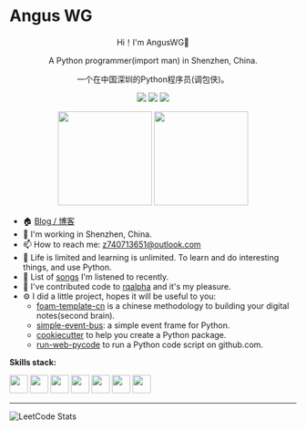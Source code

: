 # Angus WG

<div align="center">
  <p>Hi！I'm AngusWG👋</p>
  <p>A Python programmer(import man) in Shenzhen, China.</p>
  <p>一个在中国深圳的Python程序员(调包侠)。</p>
  <p>
    <img src="https://img.shields.io/github/followers/anguswg" />
    <img src="https://img.shields.io/github/stars/anguswg">
    <img src="https://visitor-badge.laobi.icu/badge?page_id=anguswg.anguswg.README.md" />
  </p>
  <p>
    <img
      src="https://github-readme-stats.vercel.app/api?username=anguswg&count_private=true&theme=dark&show_icons=true"
      height="165"
    />
    <!-- <img
      src="https://github-readme-stats.vercel.app/api/top-langs/?username=anguswg&theme=dark&show_icons=true"
      height="165"
    /> -->
    <img
      src="https://github-readme-stats-nzp4ivrq9-florianbussmann.vercel.app/api/wakatime?username=AngusWG&theme=dark&show_icons=tru&range=last_7_days"
      height="165"
    />
  </p>
</div>

- 🏠 [Blog / 博客](https://anguswg.github.io/)
- 🔭 I'm working in Shenzhen, China.
- 📫 How to reach me: z740713651@outlook.com
- 📣 Life is limited and learning is unlimited. To learn and do interesting things, and use Python.
- 🎵 List of [songs](https://music.163.com/#/playlist?id=149086736) I'm listened to recently.
- 🚀 I've contributed code to [rqalpha](https://github.com/ricequant/rqalpha) and it's my pleasure.
- ⚙️ I did a little project, hopes it will be useful to you:
  - [foam-template-cn](https://github.com/AngusWG/foam-template-cn) is a chinese methodology  to building your digital notes(second brain).
  - [simple-event-bus](https://github.com/AngusWG/simple-event-bus): a simple event frame for Python.
  - [cookiecutter](https://github.com/AngusWG/cookiecutter-py-package) to help you create a Python package.
  - [run-web-pycode](https://github.com/AngusWG/run-web-pycode) to run a Python code script on github.com.

**Skills stack:**

<code><img height="32" src="https://cdn.jsdelivr.net/npm/simple-icons@v5/icons/python.svg"></code>
<code><img height="32" src="https://cdn.jsdelivr.net/npm/simple-icons@v5/icons/fastapi.svg"></code>
<code><img height="32" src="https://cdn.jsdelivr.net/npm/simple-icons@v5/icons/flask.svg"></code>
<code><img height="32" src="https://cdn.jsdelivr.net/npm/simple-icons@v5/icons/mysql.svg"></code>
<code><img height="32" src="https://cdn.jsdelivr.net/npm/simple-icons@v5/icons/mongodb.svg"></code>
<code><img height="32" src="https://cdn.jsdelivr.net/npm/simple-icons@v5/icons/redis.svg"></code>
<code><img height="32" src="https://cdn.jsdelivr.net/npm/simple-icons@v5/icons/git.svg"></code>

---

![LeetCode Stats](https://leetcard.jacoblin.cool/anguswg?theme=light&ext=activity&site=cn)
